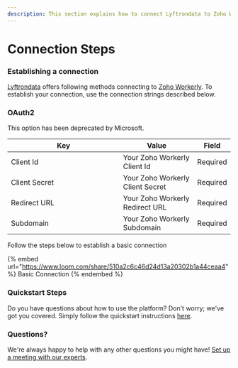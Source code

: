```yaml
---
description: This section explains how to connect Lyftrondata to Zoho Workerly.
---
```


# Connection Steps

### Establishing a connection

[Lyftrondata](https://www.lyftrondata.com) offers following methods connecting to [Zoho Workerly](https://www.lyftrondata.com/integration/human-resource-analytics/zoho-workely/). To establish your connection, use the connection strings described below.

### OAuth2

This option has been deprecated by Microsoft.

<table><thead><tr><th width="237.33333333333331">Key</th><th>Value</th><th>Field</th></tr></thead><tbody><tr><td>Client Id</td><td>Your Zoho Workerly Client Id</td><td>Required</td></tr><tr><td>Client Secret</td><td>Your Zoho Workerly Client Secret</td><td>Required</td></tr><tr><td>Redirect URL</td><td>Your Zoho Workerly Redirect URL</td><td>Required</td></tr><tr><td>Subdomain</td><td>Your Zoho Workerly Subdomain</td><td>Required</td></tr></tbody></table>

Follow the steps below to establish a basic connection

{% embed url="https://www.loom.com/share/510a2c6c46d24d13a20302b1a44ceaa4" %}
Basic Connection
{% endembed %}

### Quickstart Steps

Do you have questions about how to use the platform? Don't worry; we've got you covered. Simply follow the quickstart instructions [here](./).

### Questions? <a href="#questions" id="questions"></a>

We're always happy to help with any other questions you might have! [Set up a meeting with our experts](https://www.lyftrondata.com/book-a-meeting/).

